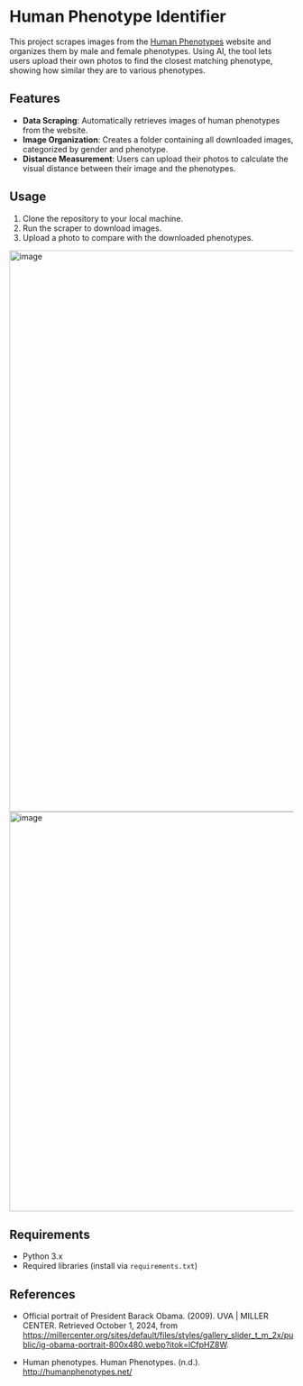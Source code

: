 # Human Phenotype Identifier

This project scrapes images from the [Human Phenotypes](http://humanphenotypes.net/) website and organizes them by male and female phenotypes. Using AI, the tool lets users upload their own photos to find the closest matching phenotype, showing how similar they are to various phenotypes.
## Features

- **Data Scraping**: Automatically retrieves images of human phenotypes from the website.
- **Image Organization**: Creates a folder containing all downloaded images, categorized by gender and phenotype.
- **Distance Measurement**: Users can upload their photos to calculate the visual distance between their image and the phenotypes.

## Usage

1. Clone the repository to your local machine.
2. Run the scraper to download images.
3. Upload a photo to compare with the downloaded phenotypes.

<img width="996" alt="image" src="https://github.com/user-attachments/assets/b09525ff-fba7-43fa-818b-79cdd02cf122">
<img width="709" alt="image" src="https://github.com/user-attachments/assets/d2b2dcc8-29c5-4e76-8b78-2814ff102852">


## Requirements

- Python 3.x
- Required libraries (install via `requirements.txt`)

## References

- Official portrait of President Barack Obama. (2009). UVA | MILLER CENTER. Retrieved October 1, 2024, from https://millercenter.org/sites/default/files/styles/gallery_slider_t_m_2x/public/ig-obama-portrait-800x480.webp?itok=lCfpHZ8W. 

- Human phenotypes. Human Phenotypes. (n.d.). http://humanphenotypes.net/ 
